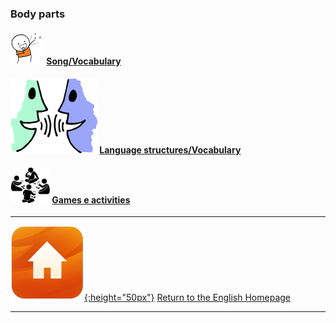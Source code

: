 <head>
<!-- Global site tag (gtag.js) - Google Analytics -->
<script async src="https://www.googletagmanager.com/gtag/js?id=UA-160613202-1"></script>
<script>
  window.dataLayer = window.dataLayer || [];
  function gtag(){dataLayer.push(arguments);}
  gtag('js', new Date());
  gtag('config', 'UA-160613202-1');
</script>
</head>

### Body parts 

#### ![sing](/images/sing.png) [Song/Vocabulary](https://tangerina-pt.github.io/English/Body_Parts_B_song)
#### ![talk](/images/talk.png) [Language structures/Vocabulary](https://tangerina-pt.github.io/English/Body_Parts_B_ls)
#### ![silh_game](/images/silh_game.jpg) [Games e activities](https://tangerina-pt.github.io/English/Body_Parts_B_g)

***
[![home](/images/home.png){:height="50px"}](https://1blockatatime.github.io/English) [Return to the English Homepage](https://1blockatatime.github.io/English)

***
